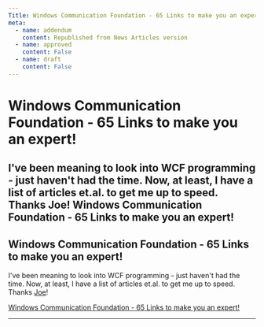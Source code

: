 ```yaml
---
Title: Windows Communication Foundation - 65 Links to make you an expert!
meta:
  - name: addendum
    content: Republished from News Articles version
  - name: approved
    content: False
  - name: draft
    content: False
---
```

# Windows Communication Foundation - 65 Links to make you an expert!
I've been meaning to look into WCF programming - just haven't had the time. Now, at least, I have a list of articles et.al. to get me up to speed. Thanks Joe!   Windows Communication Foundation - 65 Links to make you an expert!
---
## Windows Communication Foundation - 65 Links to make you an expert!


I've been meaning to look into WCF programming - just haven't had the time. Now, at least, I have a list of articles et.al. to get me up to speed. Thanks [Joe](http://www.joeon.net/ "Joe Stagner")!



[Windows Communication Foundation - 65 Links to make you an expert!](http://www.joeon.net/post/2008/03/Windows-Communication-Foundation---65-Links-to-make-you-an-expert!.aspx)





---
